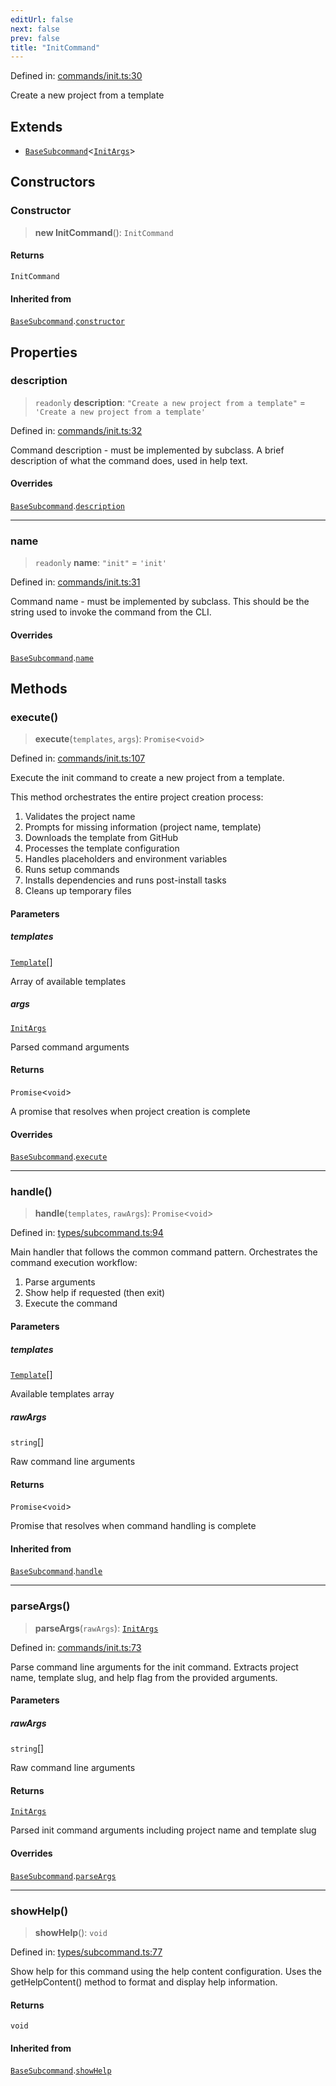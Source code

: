 ```yaml
---
editUrl: false
next: false
prev: false
title: "InitCommand"
---
```


Defined in: [commands/init.ts:30](https://github.com/yashjawale/fabr/blob/f92675816a3f8768b3ea0b7f8742e3a12556014c/src/commands/init.ts#L30)

Create a new project from a template

## Extends

- [`BaseSubcommand`](/fabr/api/types/subcommand/classes/basesubcommand/)\<[`InitArgs`](/fabr/api/commands/init/interfaces/initargs/)\>

## Constructors

### Constructor

> **new InitCommand**(): `InitCommand`

#### Returns

`InitCommand`

#### Inherited from

[`BaseSubcommand`](/fabr/api/types/subcommand/classes/basesubcommand/).[`constructor`](/fabr/api/types/subcommand/classes/basesubcommand/#constructor)

## Properties

### description

> `readonly` **description**: `"Create a new project from a template"` = `'Create a new project from a template'`

Defined in: [commands/init.ts:32](https://github.com/yashjawale/fabr/blob/f92675816a3f8768b3ea0b7f8742e3a12556014c/src/commands/init.ts#L32)

Command description - must be implemented by subclass.
A brief description of what the command does, used in help text.

#### Overrides

[`BaseSubcommand`](/fabr/api/types/subcommand/classes/basesubcommand/).[`description`](/fabr/api/types/subcommand/classes/basesubcommand/#description)

***

### name

> `readonly` **name**: `"init"` = `'init'`

Defined in: [commands/init.ts:31](https://github.com/yashjawale/fabr/blob/f92675816a3f8768b3ea0b7f8742e3a12556014c/src/commands/init.ts#L31)

Command name - must be implemented by subclass.
This should be the string used to invoke the command from the CLI.

#### Overrides

[`BaseSubcommand`](/fabr/api/types/subcommand/classes/basesubcommand/).[`name`](/fabr/api/types/subcommand/classes/basesubcommand/#name)

## Methods

### execute()

> **execute**(`templates`, `args`): `Promise`\<`void`\>

Defined in: [commands/init.ts:107](https://github.com/yashjawale/fabr/blob/f92675816a3f8768b3ea0b7f8742e3a12556014c/src/commands/init.ts#L107)

Execute the init command to create a new project from a template.

This method orchestrates the entire project creation process:
1. Validates the project name
2. Prompts for missing information (project name, template)
3. Downloads the template from GitHub
4. Processes the template configuration
5. Handles placeholders and environment variables
6. Runs setup commands
7. Installs dependencies and runs post-install tasks
8. Cleans up temporary files

#### Parameters

##### templates

[`Template`](/fabr/api/types/templates/interfaces/template/)[]

Array of available templates

##### args

[`InitArgs`](/fabr/api/commands/init/interfaces/initargs/)

Parsed command arguments

#### Returns

`Promise`\<`void`\>

A promise that resolves when project creation is complete

#### Overrides

[`BaseSubcommand`](/fabr/api/types/subcommand/classes/basesubcommand/).[`execute`](/fabr/api/types/subcommand/classes/basesubcommand/#execute)

***

### handle()

> **handle**(`templates`, `rawArgs`): `Promise`\<`void`\>

Defined in: [types/subcommand.ts:94](https://github.com/yashjawale/fabr/blob/f92675816a3f8768b3ea0b7f8742e3a12556014c/src/types/subcommand.ts#L94)

Main handler that follows the common command pattern.
Orchestrates the command execution workflow:
1. Parse arguments
2. Show help if requested (then exit)
3. Execute the command

#### Parameters

##### templates

[`Template`](/fabr/api/types/templates/interfaces/template/)[]

Available templates array

##### rawArgs

`string`[]

Raw command line arguments

#### Returns

`Promise`\<`void`\>

Promise that resolves when command handling is complete

#### Inherited from

[`BaseSubcommand`](/fabr/api/types/subcommand/classes/basesubcommand/).[`handle`](/fabr/api/types/subcommand/classes/basesubcommand/#handle)

***

### parseArgs()

> **parseArgs**(`rawArgs`): [`InitArgs`](/fabr/api/commands/init/interfaces/initargs/)

Defined in: [commands/init.ts:73](https://github.com/yashjawale/fabr/blob/f92675816a3f8768b3ea0b7f8742e3a12556014c/src/commands/init.ts#L73)

Parse command line arguments for the init command.
Extracts project name, template slug, and help flag from the provided arguments.

#### Parameters

##### rawArgs

`string`[]

Raw command line arguments

#### Returns

[`InitArgs`](/fabr/api/commands/init/interfaces/initargs/)

Parsed init command arguments including project name and template slug

#### Overrides

[`BaseSubcommand`](/fabr/api/types/subcommand/classes/basesubcommand/).[`parseArgs`](/fabr/api/types/subcommand/classes/basesubcommand/#parseargs)

***

### showHelp()

> **showHelp**(): `void`

Defined in: [types/subcommand.ts:77](https://github.com/yashjawale/fabr/blob/f92675816a3f8768b3ea0b7f8742e3a12556014c/src/types/subcommand.ts#L77)

Show help for this command using the help content configuration.
Uses the getHelpContent() method to format and display help information.

#### Returns

`void`

#### Inherited from

[`BaseSubcommand`](/fabr/api/types/subcommand/classes/basesubcommand/).[`showHelp`](/fabr/api/types/subcommand/classes/basesubcommand/#showhelp)
